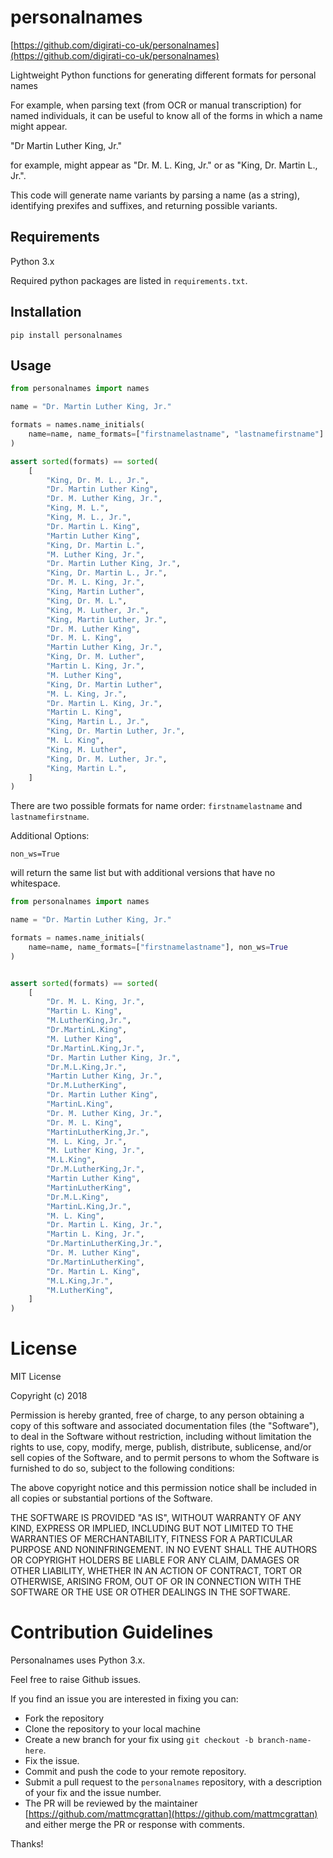 # personalnames

[https://github.com/digirati-co-uk/personalnames](https://github.com/digirati-co-uk/personalnames)

Lightweight Python functions for generating different formats for personal names

For example, when parsing text (from OCR or manual transcription) for named individuals, it can be useful to know all of the forms in which a name might appear.

"Dr Martin Luther King, Jr."

for example, might appear as "Dr. M. L. King, Jr." or as "King, Dr. Martin L., Jr.".

This code will generate name variants by parsing a name (as a string), identifying prexifes and suffixes, and returning possible variants.

## Requirements

Python 3.x

Required python packages are listed in `requirements.txt`.

## Installation

`pip install personalnames`

## Usage

```python
from personalnames import names

name = "Dr. Martin Luther King, Jr."

formats = names.name_initials(
    name=name, name_formats=["firstnamelastname", "lastnamefirstname"]
)

assert sorted(formats) == sorted(
    [
        "King, Dr. M. L., Jr.",
        "Dr. Martin Luther King",
        "Dr. M. Luther King, Jr.",
        "King, M. L.",
        "King, M. L., Jr.",
        "Dr. Martin L. King",
        "Martin Luther King",
        "King, Dr. Martin L.",
        "M. Luther King, Jr.",
        "Dr. Martin Luther King, Jr.",
        "King, Dr. Martin L., Jr.",
        "Dr. M. L. King, Jr.",
        "King, Martin Luther",
        "King, Dr. M. L.",
        "King, M. Luther, Jr.",
        "King, Martin Luther, Jr.",
        "Dr. M. Luther King",
        "Dr. M. L. King",
        "Martin Luther King, Jr.",
        "King, Dr. M. Luther",
        "Martin L. King, Jr.",
        "M. Luther King",
        "King, Dr. Martin Luther",
        "M. L. King, Jr.",
        "Dr. Martin L. King, Jr.",
        "Martin L. King",
        "King, Martin L., Jr.",
        "King, Dr. Martin Luther, Jr.",
        "M. L. King",
        "King, M. Luther",
        "King, Dr. M. Luther, Jr.",
        "King, Martin L.",
    ]
)
```

There are two possible formats for name order: `firstnamelastname` and `lastnamefirstname`.

Additional Options:

`non_ws=True`

will return the same list but with additional versions that have no whitespace.

```python
from personalnames import names

name = "Dr. Martin Luther King, Jr."

formats = names.name_initials(
    name=name, name_formats=["firstnamelastname"], non_ws=True
)


assert sorted(formats) == sorted(
    [
        "Dr. M. L. King, Jr.",
        "Martin L. King",
        "M.LutherKing,Jr.",
        "Dr.MartinL.King",
        "M. Luther King",
        "Dr.MartinL.King,Jr.",
        "Dr. Martin Luther King, Jr.",
        "Dr.M.L.King,Jr.",
        "Martin Luther King, Jr.",
        "Dr.M.LutherKing",
        "Dr. Martin Luther King",
        "MartinL.King",
        "Dr. M. Luther King, Jr.",
        "Dr. M. L. King",
        "MartinLutherKing,Jr.",
        "M. L. King, Jr.",
        "M. Luther King, Jr.",
        "M.L.King",
        "Dr.M.LutherKing,Jr.",
        "Martin Luther King",
        "MartinLutherKing",
        "Dr.M.L.King",
        "MartinL.King,Jr.",
        "M. L. King",
        "Dr. Martin L. King, Jr.",
        "Martin L. King, Jr.",
        "Dr.MartinLutherKing,Jr.",
        "Dr. M. Luther King",
        "Dr.MartinLutherKing",
        "Dr. Martin L. King",
        "M.L.King,Jr.",
        "M.LutherKing",
    ]
)
```

# License

MIT License

Copyright (c) 2018 

Permission is hereby granted, free of charge, to any person obtaining a copy
of this software and associated documentation files (the "Software"), to deal
in the Software without restriction, including without limitation the rights
to use, copy, modify, merge, publish, distribute, sublicense, and/or sell
copies of the Software, and to permit persons to whom the Software is
furnished to do so, subject to the following conditions:

The above copyright notice and this permission notice shall be included in all
copies or substantial portions of the Software.

THE SOFTWARE IS PROVIDED "AS IS", WITHOUT WARRANTY OF ANY KIND, EXPRESS OR
IMPLIED, INCLUDING BUT NOT LIMITED TO THE WARRANTIES OF MERCHANTABILITY,
FITNESS FOR A PARTICULAR PURPOSE AND NONINFRINGEMENT. IN NO EVENT SHALL THE
AUTHORS OR COPYRIGHT HOLDERS BE LIABLE FOR ANY CLAIM, DAMAGES OR OTHER
LIABILITY, WHETHER IN AN ACTION OF CONTRACT, TORT OR OTHERWISE, ARISING FROM,
OUT OF OR IN CONNECTION WITH THE SOFTWARE OR THE USE OR OTHER DEALINGS IN THE
SOFTWARE.

# Contribution Guidelines

Personalnames uses Python 3.x. 

Feel free to raise Github issues. 

If you find an issue you are interested in fixing you can:


* Fork the repository
* Clone the repository to your local machine
* Create a new branch for your fix using `git checkout -b branch-name-here`.
* Fix the issue.
* Commit and push the code to your remote repository.
* Submit a pull request to the `personalnames` repository, with a description of your fix and the issue number.
* The PR will be reviewed by the maintainer [https://github.com/mattmcgrattan](https://github.com/mattmcgrattan) and either merge the PR or response with comments.

Thanks!
